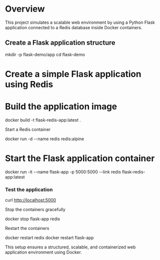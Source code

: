 # Overview

This project simulates a scalable web environment by using a Python Flask application connected to a Redis database inside Docker containers.

## Create a Flask application structure

mkdir -p flask-demo/app
cd flask-demo

# Create a simple Flask application using Redis
# Build the application image

docker build -t flask-redis-app:latest .

Start a Redis container

docker run -d --name redis redis:alpine

# Start the Flask application container
docker run -it --name flask-app -p 5000:5000 --link redis flask-redis-app:latest

### Test the application

curl <http://localhost:5000>

Stop the containers gracefully 

docker stop flask-app redis

Restart the containers

docker restart redis
docker restart flask-app

This setup ensures a structured, scalable, and containerized web application environment using Docker. 
